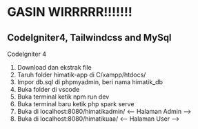 # GASIN WIRRRRR!!!!!!!
## CodeIgniter4, Tailwindcss and MySql

CodeIgniter 4

1. Download dan ekstrak file
2. Taruh folder himatik-app di C/xampp/htdocs/
3. Impor db.sql di phpmyadmin, beri nama himatik_db
4. Buka folder di vscode
5. Buka terminal ketik npm run dev
6. Buka terminal baru ketik php spark serve
7. Buka di localhost:8080/himatikadmin/ <-- Halaman Admin -->
8. Buka di localhost:8080/himatikuaa/ <-- Halaman User -->




